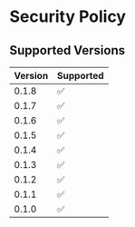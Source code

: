 # Security Policy

## Supported Versions

| Version | Supported          |
| ------- | ------------------ |
| 0.1.8   | :white_check_mark: |
| 0.1.7   | :white_check_mark: |
| 0.1.6   | :white_check_mark: |
| 0.1.5   | :white_check_mark: |
| 0.1.4   | :white_check_mark: |
| 0.1.3   | :white_check_mark: |
| 0.1.2   | :white_check_mark: |
| 0.1.1   | :white_check_mark: |
| 0.1.0   | :white_check_mark: |

